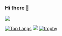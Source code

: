 ### Hi there 👋
![](http://github-profile-summary-cards.vercel.app/api/cards/profile-details?username=11104&theme=nord_bright)
<!--![](http://github-profile-summary-cards.vercel.app/api/cards/stats?username=11104&theme=nord_bright)-->
[![Top Langs](https://github-readme-stats.vercel.app/api/top-langs/?username=11104&layout=compact)](https://github.com/anuraghazra/github-readme-stats)
![](http://github-profile-summary-cards.vercel.app/api/cards/productive-time?username=11104&theme=nord_bright&utcOffset=8)
[![trophy](https://github-profile-trophy.vercel.app/?username=11104)](https://github.com/ryo-ma/github-profile-trophy)
<!--![](http://github-profile-summary-cards.vercel.app/api/cards/repos-per-language?username=11104&theme=nord_bright)-->
<!--![](http://github-profile-summary-cards.vercel.app/api/cards/most-commit-language?username=11104&theme=nord_bright)-->
<!--[![My Stats](https://github-stats-evirunurm.vercel.app/api/stats.js?username=11104)](https://github.com/evirunurm/github-stats)-->
 

<!--
**11104/11104** is a ✨ _special_ ✨ repository because its `README.md` (this file) appears on your GitHub profile.

Here are some ideas to get you started:

- 🔭 I’m currently working on ...
- 🌱 I’m currently learning ...
- 👯 I’m looking to collaborate on ...
- 🤔 I’m looking for help with ...
- 💬 Ask me about ...
- 📫 How to reach me: ...
- 😄 Pronouns: ...
- ⚡ Fun fact: ...
-->
